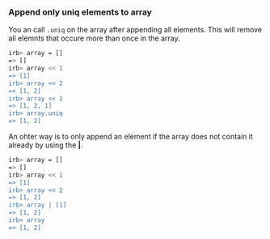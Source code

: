 ### Append only uniq elements to array

You an call `.uniq` on the array after appending all elements. This will remove all elemnts that occure more than once in the array.

```bash
irb> array = []
=> []
irb> array << 1
=> [1]
irb> array << 2
=> [1, 2]
irb> array << 1
=> [1, 2, 1]
irb> array.uniq
=> [1, 2]
```

An ohter way is to only append an element if the array does not contain it already by using the **|**.

```bash
irb> array = []
=> []
irb> array << 1
=> [1]
irb> array << 2
=> [1, 2]
irb> array | [1]
=> [1, 2]
irb> array
=> [1, 2]
```
